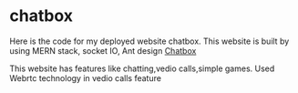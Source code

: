 # chatbox

Here is the code for my deployed website chatbox. This website is built by using MERN stack, socket IO, Ant design [Chatbox](https://chat-box-all.herokuapp.com/)

This website has features like chatting,vedio calls,simple games. Used Webrtc technology in vedio calls feature 
